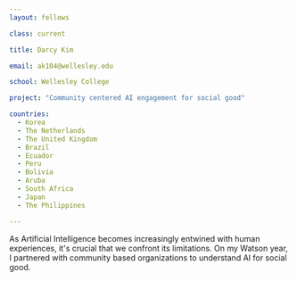 ```yaml
---
layout: fellows

class: current

title: Darcy Kim

email: ak104@wellesley.edu

school: Wellesley College

project: "Community centered AI engagement for social good"

countries:
  - Korea
  - The Netherlands
  - The United Kingdom
  - Brazil
  - Ecuador
  - Peru
  - Bolivia
  - Aruba
  - South Africa
  - Japan
  - The Philippines

---
```


As Artificial Intelligence becomes increasingly entwined with human experiences, it's crucial that we confront its limitations. On my Watson year, I partnered with community based organizations to understand AI for social good.
